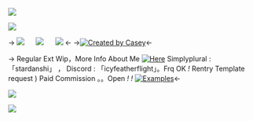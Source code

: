 ![](https://kzsc.neocities.org/FILES/FAB98D85-9A8F-4C5F-9652-A38152599D57.png)

![](https://kzsc.neocities.org/FILES/250B83B6-033E-4E77-BA63-A9A9B5CFD6FF.png)

-> [![](https://kzsc.neocities.org/FILES/106E2A86-A2DC-415A-9897-437BC24A5CB1.png)](https://rentry.co/kuni-kuzu-shi)        ![](https://kzsc.neocities.org/FILES/E1531E7B-F674-4F3C-9695-53608C8D2DBD.gif)        [![](https://kzsc.neocities.org/FILES/5FD1788F-C9A2-45C2-874E-FF23B7769D2F.png)](https://rentry.co/kunikuzushi-dnibyi) <-
->[![Created by Casey](https://kzsc.neocities.org/FILES/581A0FE2-6C9E-4718-80FC-7A346F2D18D4.png)](https://rentry.co/vampurince)<-

-> Regular Ext Wip，More Info About Me [![Here](https://kzsc.neocities.org/FILES/CEB118EB-31CB-4B3C-9780-5ED99B7134A8.png)](https://rentry.co/cigarro)
Simplyplural : 「stardanshi」 ， Discord : 「icyfeatherflight」。Frq OK *!*
Rentry Template request ) Paid Commission 。。Open *! !* [![Examples](https://kzsc.neocities.org/FILES/993850E8-C381-4CBC-AFD9-D725A6CCA1F5.png)](https://rentry.co/6th-harbinger)<-

![](https://kzsc.neocities.org/FILES/4FC3624F-ECCD-4E73-93F9-D7736A025BB8.png)

![](https://kzsc.neocities.org/FILES/ACDE6C2E-2ABD-4BC2-BB5E-E8C4CB713BF8.png)